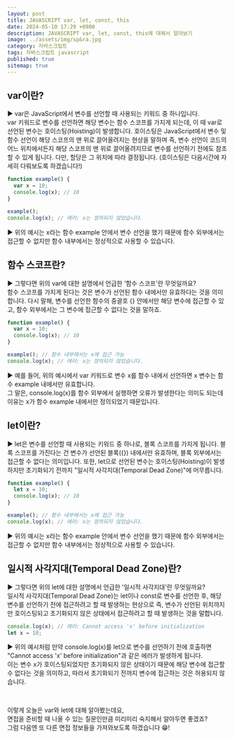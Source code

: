 ```yaml
---
layout: post
title: JAVASCRIPT var, let, const, this
date: 2024-05-10 17:29 +0900
description: JAVASCRIPT var, let, const, this에 대해서 알아보기
image: ../assets/img/sp&ra.jpg
category: 자바스크립트
tags: 자바스크립트 javascript
published: true
sitemap: true
---
```


## var이란?

▶ var은 JavaScript에서 변수를 선언할 때 사용되는 키워드 중 하나입니다.<br>
var 키워드로 변수를 선언하면 해당 변수는 함수 스코프를 가지게 되는데, 이 때 var로 선언된 변수는 호이스팅(Hoisting)이 발생합니다. 호이스팅은 JavaScript에서 변수 및 함수 선언이 해당 스코프의 맨 위로 끌어올려지는 현상을 말하며 즉, 변수 선언이 코드의 어느 위치에서든지 해당 스코프의 맨 위로 끌어올려지므로 변수를 선언하기 전에도 참조할 수 있게 됩니다. 다만, 할당은 그 위치에 따라 결정됩니다. (호이스팅은 다음시간에 자세히 다뤄보도록 하겠습니다!)
<br>

````javascript
function example() {
  var x = 10;
  console.log(x); // 10
}

example();
console.log(x); // 에러: x는 정의되지 않았습니다.
````

▶ 위의 예시는 x라는 함수 example 안에서 변수 선언을 했기 때문에 함수 외부에서는 접근할 수 없지만 함수 내부에서는 정상적으로 사용할 수 있습니다.
<br>

## 함수 스코프란?

▶ 그렇다면 위의 var에 대한 설명에서 언급한 '함수 스코프'란 무엇일까요?<br>
함수 스코프를 가지게 된다는 것은 변수가 선언된 함수 내에서만 유효하다는 것을 의미합니다. 다시 말해, 변수를 선언한 함수의 중괄호 {} 안에서만 해당 변수에 접근할 수 있고, 함수 외부에서는 그 변수에 접근할 수 없다는 것을 말하죠.
<br>

````javascript
function example() {
  var x = 10;
  console.log(x); // 10
}

example(); // 함수 내부에서는 x에 접근 가능
console.log(x); // 에러: x는 정의되지 않았습니다.
````

▶ 예를 들어, 위의 예시에서 var 키워드로 변수 x를 함수 내에서 선언하면 x 변수는 함수 example 내에서만 유효합니다.<br>
그 말은, console.log(x)를 함수 외부에서 실행하면 오류가 발생한다는 의미도 되는데 이유는 x가 함수 example 내에서만 정의되었기 때문입니다.
<br>

## let이란?

▶ let은 변수를 선언할 때 사용되는 키워드 중 하나로, 블록 스코프를 가지게 됩니다. 블록 스코프를 가진다는 건 변수가 선언된 블록({}) 내에서만 유효하며, 블록 외부에서는 접근할 수 없다는 의미입니다. 또한, let으로 선언된 변수는 호이스팅(Hoisting)이 발생하지만 초기화되기 전까지 "일시적 사각지대(Temporal Dead Zone)"에 머무릅니다.
<br>

````javascript
function example() {
  let x = 10;
  console.log(x); // 10
}

example(); // 함수 내부에서는 x에 접근 가능
console.log(x); // 에러: x는 정의되지 않았습니다.
````

▶ 위의 예시는 x라는 함수 example 안에서 변수 선언을 했기 때문에 함수 외부에서는 접근할 수 없지만 함수 내부에서는 정상적으로 사용할 수 있습니다.
<br>

## 일시적 사각지대(Temporal Dead Zone)란?

▶ 그렇다면 위의 let에 대한 설명에서 언급한 '일시적 사각지대'란 무엇일까요?<br>
일시적 사각지대(Temporal Dead Zone)는 let이나 const로 변수를 선언한 후, 해당 변수를 선언하기 전에 접근하려고 할 때 발생하는 현상으로
즉, 변수가 선언된 위치까지만 호이스팅되고 초기화되지 않은 상태에서 접근하려고 할 때 발생하는 것을 말합니다.
<br>

````javascript
console.log(x); // 에러: Cannot access 'x' before initialization
let x = 10;
````

▶ 위의 예시처럼 만약 console.log(x)를 let으로 변수를 선언하기 전에 호출하면 "Cannot access 'x' before initialization"과 같은 에러가 발생하게 됩니다.<br>
이는 변수 x가 호이스팅되었지만 초기화되지 않은 상태이기 때문에 해당 변수에 접근할 수 없다는 것을 의미하고, 따라서 초기화되기 전까지 변수에 접근하는 것은 허용되지 않습니다.

<br>

이렇게 오늘은 var와 let에 대해 알아봤는데요,<br>
면접을 준비할 때 나올 수 있는 질문인만큼 미리미리 숙지해서 알아두면 좋겠죠?<br>
그럼 다음엔 또 다른 면접 정보들을 가져와보도록 하겠습니다 😁!